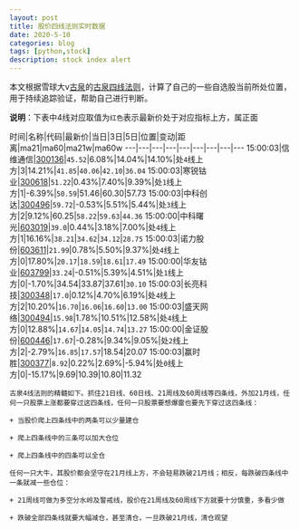 ```yaml
---
layout: post
title: 股价四线法则实时数据
date: 2020-5-10
categories: blog
tags: [python,stock]
description: stock index alert
---
```



本文根据雪球大v[古泉](https://xueqiu.com/u/7148646888)的[古泉四线法则](https://xueqiu.com/7148646888/130498192)，计算了自己的一些自选股当前所处位置，用于持续追踪验证，帮助自己进行判断。

**说明**：下表中4线对应取值为`红色`表示最新价处于对应指标上方，属正面

时间|名称|代码|最新价|当日|3日|5日|位置|变动|距离|ma21|ma60|ma21w|ma60w
---|---|---|---|---|---|---|---|---
15:00:03|信维通信|[300136](https://xueqiu.com/S/SZ300136)|`45.52`|6.08%|14.04%|14.10%|处`4`线上方|3|14.21%|`41.85`|`40.06`|`42.10`|`36.04`
15:00:03|寒锐钴业|[300618](https://xueqiu.com/S/SZ300618)|`51.22`|0.43%|7.40%|9.39%|处`1`线上方|1|-6.39%|`50.59`|51.46|60.30|57.73
15:00:03|中科创达|[300496](https://xueqiu.com/S/SZ300496)|`59.72`|-0.53%|5.51%|5.44%|处`3`线上方|2|9.12%|60.25|`58.22`|`59.63`|`44.36`
15:00:00|中科曙光|[603019](https://xueqiu.com/S/SH603019)|`39.0`|0.44%|3.18%|7.00%|处`4`线上方|1|16.16%|`38.21`|`34.62`|`34.12`|`28.75`
15:00:03|诺力股份|[603611](https://xueqiu.com/S/SH603611)|`21.99`|0.78%|5.50%|9.37%|处`4`线上方|0|17.80%|`20.17`|`18.59`|`18.61`|`17.49`
15:00:00|华友钴业|[603799](https://xueqiu.com/S/SH603799)|`33.24`|-0.51%|5.39%|4.51%|处`1`线上方|0|-1.70%|34.54|33.87|37.61|`30.10`
15:00:03|长亮科技|[300348](https://xueqiu.com/S/SZ300348)|`17.0`|0.12%|4.70%|6.19%|处`4`线上方|2|10.20%|`16.70`|`16.06`|`16.60`|`13.00`
15:00:03|盛天网络|[300494](https://xueqiu.com/S/SZ300494)|`15.98`|1.78%|10.51%|12.58%|处`4`线上方|0|12.88%|`14.67`|`14.05`|`14.74`|`13.27`
15:00:00|金证股份|[600446](https://xueqiu.com/S/SH600446)|`17.67`|-0.28%|9.34%|9.05%|处`2`线上方|2|-2.79%|`16.85`|`17.57`|18.54|20.07
15:00:03|赢时胜|[300377](https://xueqiu.com/S/SZ300377)|`8.92`|0.22%|2.69%|-5.94%|处`0`线上方|0|-15.17%|9.69|10.39|10.80|11.32

```
古泉4线法则的精髓如下。抓住21日线、60日线、21周线及60周线等四条线，外加21月线，任何一只股票上涨都要穿过这四条线，任何一只股票要想爆雷也要先下穿过这四条线：

+ 当股价爬上四条线中的两条可以少量建仓

+ 爬上四条线中的三条可以加大仓位

+ 爬上四条线中的四条可以全仓

任何一只大牛，其股价都会坚守在21月线上方，不会轻易跌破21月线；相反，每跌破四条线中一条就减一些仓位：

+ 21周线可做为多空分水岭及警戒线，股价在21周线及60周线下方就要十分慎重，多看少做

+ 跌破全部四条线就要大幅减仓，甚至清仓，一旦跌破21月线，清仓观望
```